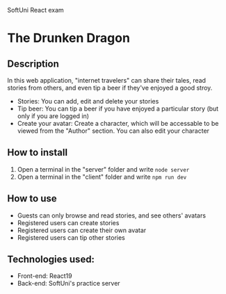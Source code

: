 SoftUni React exam

# The Drunken Dragon

## Description

In this web application, "internet travelers" can share their tales, read stories from others, and even tip a beer if they've enjoyed a good stroy.

  - Stories: You can add, edit and delete your stories
  - Tip beer: You can tip a beer if you have enjoyed a particular story (but only if you are logged in)
  - Create your avatar: Create a character, which will be accessable to be viewed from the "Author" section. You can also edit your character

## How to install

  1. Open a terminal in the "server" folder and write `node server`
  2. Open a terminal in the "client" folder and write `npm run dev`

## How to use

  - Guests can only browse and read stories, and see others' avatars
  - Registered users can create stories
  - Registered users can create their own avatar
  - Registered users can tip other stories

## Technologies used:

  - Front-end: React19
  - Back-end: SoftUni's practice server
